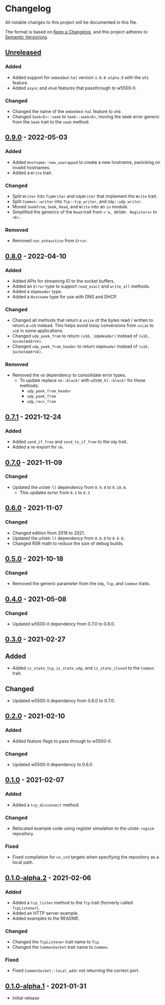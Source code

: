 # Changelog
All notable changes to this project will be documented in this file.

The format is based on [Keep a Changelog](https://keepachangelog.com/en/1.0.0/),
and this project adheres to [Semantic Versioning](https://semver.org/spec/v2.0.0.html).

## [Unreleased]
### Added
- Added support for `embedded-hal` version `1.0.0-alpha.9` with the `eh1` feature.
- Added `async` and `eha0` features that passthrough to w5500-ll.

### Changed
- Changed the name of the `embedded-hal` feature to `eh0`.
- Changed `Seek<E>::seek` to `Seek::seek<E>`, moving the seek error generic from the `Seek` trait to the `seek` method.

## [0.9.0] - 2022-05-03
### Added
- Added `Hostname::new_unwrapped` to create a new hostname, panicking on invalid hostnames.
- Added a `Write` trait.

### Changed
- Split `Writer` into `TcpWriter` and `UdpWriter` that implement the `Write` trait.
- Split `Common::writer` into `Tcp::tcp_writer`, and `Udp::udp_writer`.
- Moved `SeekFrom`, `Seek`, `Read`, and `Write` into an `io` module.
- Simplified the generics of the `Read` trait from `<'a, W5500: Registers>` to `<E>`.

### Removed
- Removed `non_exhaustive` from `Error`.

## [0.8.0] - 2022-04-10
### Added
- Added APIs for streaming IO to the socket buffers.
- Added an `Error` type to support `read_exact` and `write_all` methods.
- Added a `UdpHeader` type.
- Added a `Hostname` type for use with DNS and DHCP.

### Changed
- Changed all methods that return a `usize` of the bytes read / written to return a `u16` instead.  This helps avoid lossy conversions from `usize` to `u16` in some applications.
- Changed `udp_peek_from` to return `(u16, UdpHeader)` instead of `(u16, SocketAddrV4)`.
- Changed `udp_peek_from_header` to return `UdpHeader` instead of `(u16, SocketAddrV4)`.

### Removed
- Removed the `nb` dependency to consolidate error types.
  - To update replace `nb::block!` with `w5500_hl::block!` for these methods:
    - `udp_peek_from_header`
    - `udp_peek_from`
    - `udp_recv_from`

## [0.7.1] - 2021-12-24
### Added
- Added `send_if_free` and `send_to_if_free` to the `Udp` trait.
- Added a re-export for `nb`.

## [0.7.0] - 2021-11-09
### Changed
- Updated the `w5500-ll` dependency from `0.9.0` to `0.10.0`.
  - This updates `defmt` from `0.2` to `0.3`

## [0.6.0] - 2021-11-07
### Changed
- Changed edition from 2018 to 2021.
- Updated the `w5500-ll` dependency from `0.8.0` to `0.9.0`.
- Changed RSR math to reduce the size of debug builds.

## [0.5.0] - 2021-10-18
### Changed
- Removed the generic parameter from the `Udp`, `Tcp`, and `Common` traits.

## [0.4.0] - 2021-05-08
### Changed
- Updated w5500-ll dependency from 0.7.0 to 0.8.0.

## [0.3.0] - 2021-02-27
## Added
- Added `is_state_tcp`, `is_state_udp`, and `is_state_closed` to the `Common` trait.

## Changed
- Updated w5500-ll dependency from 0.6.0 to 0.7.0.

## [0.2.0] - 2021-02-10
### Added
- Added feature flags to pass through to w5500-ll.

### Changed
- Updated w5500-ll dependency to 0.6.0

## [0.1.0] - 2021-02-07
### Added
- Added a `tcp_disconnect` method.

### Changed
- Relocated example code using register simulation to the `w5500-regsim` repository.

### Fixed
- Fixed compilation for `no_std` targets when specifying the repository as a local path.

## [0.1.0-alpha.2] - 2021-02-06
### Added
- Added a `tcp_listen` method to the `Tcp` trait (formerly called `TcpListener`).
- Added an HTTP server example.
- Added examples to the README.

### Changed
- Changed the `TcpListener` trait name to `Tcp`.
- Changed the `CommonSocket` trait name to `Common`.

### Fixed
- Fixed `CommonSocket::local_addr` not returning the correct port.

## [0.1.0-alpha.1] - 2021-01-31
- Initial release

[Unreleased]: https://github.com/newAM/w5500-rs/compare/hl%2Fv0.9.0...HEAD
[0.9.0]: https://github.com/newAM/w5500-rs/compare/hl%2Fv0.8.0...hl%2Fv0.9.0
[0.8.0]: https://github.com/newAM/w5500-rs/compare/hl%2Fv0.7.1...hl%2Fv0.8.0
[0.7.1]: https://github.com/newAM/w5500-rs/compare/hl%2Fv0.7.0...hl%2Fv0.7.1
[0.7.0]: https://github.com/newAM/w5500-rs/compare/hl%2Fv0.6.0...hl%2Fv0.7.0
[0.6.0]: https://github.com/newAM/w5500-rs/compare/hl%2Fv0.5.0...hl%2Fv0.6.0
[0.5.0]: https://github.com/newAM/w5500-rs/compare/hl%2Fv0.4.0...hl%2Fv0.5.0
[0.4.0]: https://github.com/newAM/w5500-rs/compare/hl%2Fv0.3.0...hl%2Fv0.4.0
[0.3.0]: https://github.com/newAM/w5500-rs/compare/hl%2Fv0.2.0...hl%2Fv0.3.0
[0.2.0]: https://github.com/newAM/w5500-rs/compare/hl%2Fv0.1.0...hl%2Fv0.2.0
[0.1.0]: https://github.com/newAM/w5500-rs/compare/hl%2Fv0.1.0-alpha.2...hl%2Fv0.1.0
[0.1.0-alpha.2]: https://github.com/newAM/w5500-rs/compare/hl%2Fv0.1.0-alpha.1...hl%2Fv0.1.0-alpha.2
[0.1.0-alpha.1]: https://github.com/newAM/w5500-rs/releases/tag/hl%2Fv0.1.0-alpha.1
